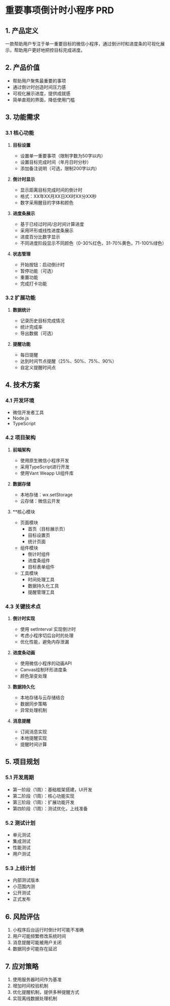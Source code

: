 # 重要事项倒计时小程序 PRD

## 1. 产品定义
一款帮助用户专注于单一重要目标的微信小程序，通过倒计时和进度条的可视化展示，帮助用户更好地把控目标完成进度。

## 2. 产品价值
- 帮助用户聚焦最重要的事项
- 通过倒计时创造时间压力感
- 可视化展示进度，提供成就感
- 简单直观的界面，降低使用门槛

## 3. 功能需求

### 3.1 核心功能
1. **目标设置**
   - 设置单一重要事项（限制字数为50字以内）
   - 设置目标完成时间（年月日时分秒）
   - 添加备注说明（可选，限制200字以内）

2. **倒计时显示**
   - 显示距离目标完成时间的倒计时
   - 格式：XX年XX月XX日XX时XX分XX秒
   - 数字采用醒目的字体和颜色

3. **进度条展示**
   - 基于已经过时间/总时间计算进度
   - 采用环形或线性进度条展示
   - 进度百分比数字显示
   - 不同进度阶段显示不同颜色（0-30%红色，31-70%黄色，71-100%绿色）

4. **状态管理**
   - 开始按钮：启动倒计时
   - 暂停功能（可选）
   - 重置功能
   - 完成打卡功能

### 3.2 扩展功能
1. **数据统计**
   - 记录历史目标完成情况
   - 统计完成率
   - 导出数据（可选）

2. **提醒功能**
   - 每日提醒
   - 达到时间节点提醒（25%、50%、75%、90%）
   - 自定义提醒时间点

## 4. 技术方案

### 4.1 开发环境
- 微信开发者工具
- Node.js
- TypeScript

### 4.2 项目架构
1. **前端架构**
   - 使用原生微信小程序开发
   - 采用TypeScript进行开发
   - 使用Vant Weapp UI组件库

2. **数据存储**
   - 本地存储：wx.setStorage
   - 云存储：微信云开发

3. **核心模块
   - 页面模块
     - 首页（目标展示页）
     - 目标设置页
     - 统计页面
   - 组件模块
     - 倒计时组件
     - 进度条组件
     - 目标表单组件
   - 工具模块
     - 时间处理工具
     - 数据持久化工具
     - 提醒管理工具

### 4.3 关键技术点
1. **倒计时实现**
   - 使用 setInterval 实现倒计时
   - 考虑小程序切后台时的处理
   - 优化性能，避免内存泄漏

2. **进度条动画**
   - 使用微信小程序的动画API
   - Canvas绘制环形进度条
   - 颜色渐变处理

3. **数据持久化**
   - 本地存储与云存储结合
   - 数据同步策略
   - 异常处理机制

4. **消息提醒**
   - 订阅消息实现
   - 本地提醒实现
   - 提醒时间计算

## 5. 项目规划

### 5.1 开发周期
- 第一阶段（1周）：基础框架搭建，UI开发
- 第二阶段（1周）：核心功能实现
- 第三阶段（1周）：扩展功能开发
- 第四阶段（1周）：测试优化，上线准备

### 5.2 测试计划
- 单元测试
- 集成测试
- 性能测试
- 用户测试

### 5.3 上线计划
- 内部测试版本
- 小范围内测
- 公开测试
- 正式发布

## 6. 风险评估
1. 小程序后台运行时倒计时可能不准确
2. 用户可能频繁修改系统时间
3. 消息提醒可能被用户关闭
4. 数据同步可能存在延迟

## 7. 应对策略
1. 使用服务器时间作为基准
2. 增加时间校验机制
3. 优化提醒机制，提供多种提醒方式
4. 实现离线数据处理机制